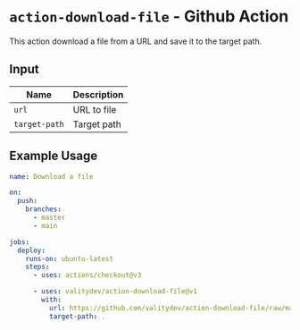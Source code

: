 # `action-download-file` - **Github Action**

This action download a file from a URL and save it to the target path.

## Input

| Name          | Description |
| ------------- | ----------- |
| `url`         | URL to file |
| `target-path` | Target path |

## Example Usage

```yaml
name: Download a file

on:
  push:
    branches:
      - master
      - main

jobs:
  deploy:
    runs-on: ubuntu-latest
    steps:
      - uses: actions/checkout@v3

      - uses: valitydev/action-download-file@v1
        with:
          url: https://github.com/valitydev/action-download-file/raw/master/README.md
          target-path: .
```
